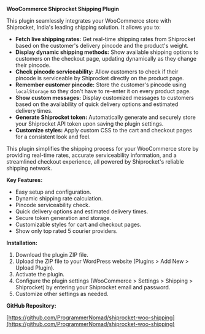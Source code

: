 **WooCommerce Shiprocket Shipping Plugin**

This plugin seamlessly integrates your WooCommerce store with Shiprocket, India's leading shipping solution. It allows you to:

* **Fetch live shipping rates:** Get real-time shipping rates from Shiprocket based on the customer's delivery pincode and the product's weight.
* **Display dynamic shipping methods:** Show available shipping options to customers on the checkout page, updating dynamically as they change their pincode.
* **Check pincode serviceability:** Allow customers to check if their pincode is serviceable by Shiprocket directly on the product page.
* **Remember customer pincode:** Store the customer's pincode using `localStorage` so they don't have to re-enter it on every product page.
* **Show custom messages:** Display customized messages to customers based on the availability of quick delivery options and estimated delivery times.
* **Generate Shiprocket token:** Automatically generate and securely store your Shiprocket API token upon saving the plugin settings.
* **Customize styles:** Apply custom CSS to the cart and checkout pages for a consistent look and feel.

This plugin simplifies the shipping process for your WooCommerce store by providing real-time rates, accurate serviceability information, and a streamlined checkout experience, all powered by Shiprocket's reliable shipping network.

**Key Features:**

* Easy setup and configuration.
* Dynamic shipping rate calculation.
* Pincode serviceability check.
* Quick delivery options and estimated delivery times.
* Secure token generation and storage.
* Customizable styles for cart and checkout pages.
* Show only top rated 5 courier providers.

**Installation:**

1. Download the plugin ZIP file.
2. Upload the ZIP file to your WordPress website (Plugins > Add New > Upload Plugin).
3. Activate the plugin.
4. Configure the plugin settings (WooCommerce > Settings > Shipping > Shiprocket) by entering your Shiprocket email and password.
5. Customize other settings as needed.

**GitHub Repository:**

[https://github.com/ProgrammerNomad/shiprocket-woo-shipping](https://github.com/ProgrammerNomad/shiprocket-woo-shipping)
